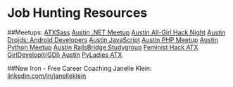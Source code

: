 Job Hunting Resources
=========================

##Meetups:
[ATXSass](http://www.meetup.com/ATXSass)
[Austin .NET Meetup](http://www.meetup.com/Austin-Dot-Net)
[Austin All-Girl Hack Night](http://www.meetup.com/Austin-All-Girl-Hack-Night)
[Austin Droids: Android Developers](http://www.meetup.com/Austin-Android)
[Austin JavaScript](http://www.meetup.com/javascript-austin)
[Austin PHP Meetup](http://www.meetup.com/austinphp)
[Austin Python Meetup](http://www.meetup.com/austinpython)
[Austin RailsBridge Studygroup](http://www.meetup.com/Austin-RailsBridge-Studygroup)
[Feminist Hack ATX](http://www.meetup.com/Feminist-Hack-ATX)
[GirlDevelopIt(GDI) Austin](http://www.meetup.com/Girl-Develop-It-Austin)
[PyLadies ATX](http://www.meetup.com/PyLadies-ATX)

##New Iron - Free Career Coaching
Janelle Klein: [linkedin.com/in/janelleklein](https://www.linkedin.com/in/janelleklein)